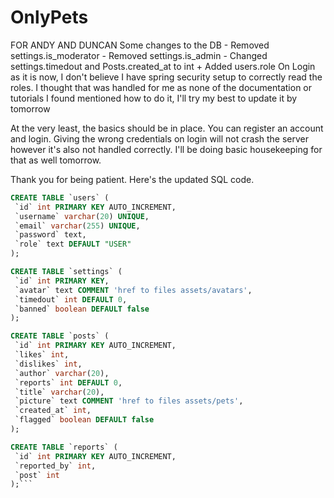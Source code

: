 # OnlyPets

FOR ANDY AND DUNCAN
Some changes to the DB
\- Removed settings.is_moderator
\- Removed settings.is_admin
\- Changed settings.timedout and Posts.created_at to int
\+ Added users.role
  On Login as it is now, I don't believe I have spring security setup to correctly read the roles. I thought that was handled for me as none of the documentation
  or tutorials I found mentioned how to do it, I'll try my best to update it by tomorrow
  
 At the very least, the basics should be in place. You can register an account and login. Giving the wrong credentials on login will not crash the server
 however it's also not handled correctly. I'll be doing basic housekeeping for that as well tomorrow.
 
 Thank you for being patient. Here's the updated SQL code.
 ```SQL
 CREATE TABLE `users` (
  `id` int PRIMARY KEY AUTO_INCREMENT,
  `username` varchar(20) UNIQUE,
  `email` varchar(255) UNIQUE,
  `password` text,
  `role` text DEFAULT "USER"
);

CREATE TABLE `settings` (
  `id` int PRIMARY KEY,
  `avatar` text COMMENT 'href to files assets/avatars',
  `timedout` int DEFAULT 0,
  `banned` boolean DEFAULT false
);

CREATE TABLE `posts` (
  `id` int PRIMARY KEY AUTO_INCREMENT,
  `likes` int,
  `dislikes` int,
  `author` varchar(20),
  `reports` int DEFAULT 0,
  `title` varchar(20),
  `picture` text COMMENT 'href to files assets/pets',
  `created_at` int,
  `flagged` boolean DEFAULT false
);

CREATE TABLE `reports` (
  `id` int PRIMARY KEY AUTO_INCREMENT,
  `reported_by` int,
  `post` int
);```
